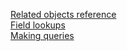 [Related objects reference](https://docs.djangoproject.com/en/5.0/ref/models/relations/#related-objects-reference)  
[Field lookups](https://docs.djangoproject.com/en/5.0/topics/db/queries/#field-lookups)  
[Making queries](https://docs.djangoproject.com/en/5.0/topics/db/queries/#making-queries)  



